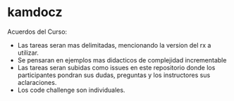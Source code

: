 # kamdocz
Acuerdos del Curso:
- Las tareas seran mas delimitadas, mencionando la version del rx a utilizar.
- Se pensaran en ejemplos mas didacticos de complejidad incrementable
- Las tareas seran subidas como issues en este repositorio donde los participantes pondran sus dudas, preguntas y los instructores sus aclaraciones.
- Los code challenge son individuales.
